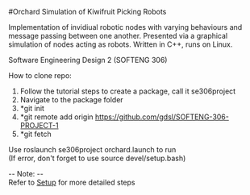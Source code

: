 #Orchard Simulation of Kiwifruit Picking Robots

Implementation of invidiual robotic nodes with varying behaviours and message passing between one another. Presented via a graphical simulation of nodes acting as robots. Written in C++, runs on Linux.

Software Engineering Design 2 (SOFTENG 306)
  
How to clone repo:  
1. Follow the tutorial steps to create a package, call it se306project
2. Navigate to the package folder  
3. *git init  
4. *git remote add origin https://github.com/gdsl/SOFTENG-306-PROJECT-1  
5. *git fetch 

Use roslaunch se306project orchard.launch to run  
(If error, don't forget to use source devel/setup.bash)  
  
-- Note: --  
Refer to [Setup](https://github.com/gdsl/SOFTENG-306-PROJECT-1/wiki/setup) for more detailed steps
